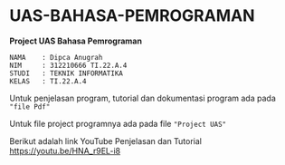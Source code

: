 # UAS-BAHASA-PEMROGRAMAN
**Project UAS Bahasa Pemrograman**
```
NAMA    : Dipca Anugrah 
NIM     : 312210666 TI.22.A.4
STUDI   : TEKNIK INFORMATIKA
KELAS   : TI.22.A.4
```

Untuk penjelasan program, tutorial dan dokumentasi program ada pada `"file Pdf"`

Untuk file project programnya ada pada file `"Project UAS"`

Berikut adalah link YouTube Penjelasan dan Tutorial https://youtu.be/HNA_r9EL-i8
